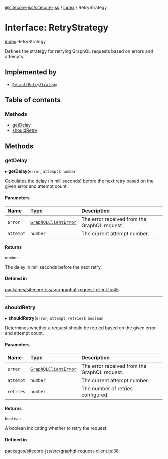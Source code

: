 [@sitecore-jss/sitecore-jss](../README.md) / [index](../modules/index.md) / RetryStrategy

# Interface: RetryStrategy

[index](../modules/index.md).RetryStrategy

Defines the strategy for retrying GraphQL requests based on errors and attempts.

## Implemented by

- [`DefaultRetryStrategy`](../classes/index.DefaultRetryStrategy.md)

## Table of contents

### Methods

- [getDelay](index.RetryStrategy.md#getdelay)
- [shouldRetry](index.RetryStrategy.md#shouldretry)

## Methods

### getDelay

▸ **getDelay**(`error`, `attempt`): `number`

Calculates the delay (in milliseconds) before the next retry based on the given error and attempt count.

#### Parameters

| Name | Type | Description |
| :------ | :------ | :------ |
| `error` | [`GraphQLClientError`](../modules/graphql.md#graphqlclienterror) | The error received from the GraphQL request. |
| `attempt` | `number` | The current attempt number. |

#### Returns

`number`

The delay in milliseconds before the next retry.

#### Defined in

[packages/sitecore-jss/src/graphql-request-client.ts:45](https://github.com/Sitecore/jss/blob/713c2b800/packages/sitecore-jss/src/graphql-request-client.ts#L45)

___

### shouldRetry

▸ **shouldRetry**(`error`, `attempt`, `retries`): `boolean`

Determines whether a request should be retried based on the given error and attempt count.

#### Parameters

| Name | Type | Description |
| :------ | :------ | :------ |
| `error` | [`GraphQLClientError`](../modules/graphql.md#graphqlclienterror) | The error received from the GraphQL request. |
| `attempt` | `number` | The current attempt number. |
| `retries` | `number` | The number of retries configured. |

#### Returns

`boolean`

A boolean indicating whether to retry the request.

#### Defined in

[packages/sitecore-jss/src/graphql-request-client.ts:38](https://github.com/Sitecore/jss/blob/713c2b800/packages/sitecore-jss/src/graphql-request-client.ts#L38)
